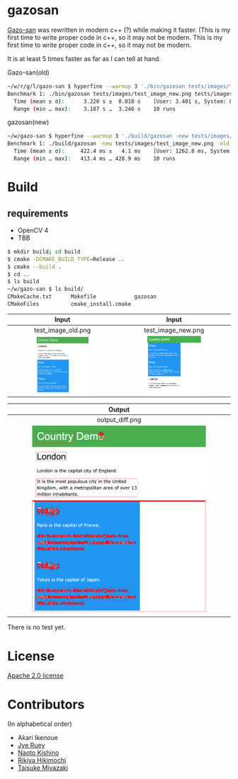 # gazosan

[Gazo-san](https://github.com/lifull-dev/Gazo-san) was rewritten in modern c++ (?) while making it faster. (This is my first time to write proper code in c++, so it may not be modern.
This is my first time to write proper code in c++, so it may not be modern.

It is at least 5 times faster as far as I can tell at hand.

Gazo-san(old)
```bash
~/w/r/g/l/gazo-san $ hyperfine --warmup 3 './bin/gazosan tests/images/test_image_new.png tests/images/test_image_old.png'
Benchmark 1: ./bin/gazosan tests/images/test_image_new.png tests/images/test_image_old.png
  Time (mean ± σ):      3.220 s ±  0.018 s    [User: 3.401 s, System: 0.263 s]
  Range (min … max):    3.187 s …  3.246 s    10 runs
```

gazosan(new)
```bash
~/w/gazo-san $ hyperfine --warmup 3 './build/gazosan -new tests/images/test_image_new.png -old tests/images/test_image_old.png'
Benchmark 1: ./build/gazosan -new tests/images/test_image_new.png -old tests/images/test_image_old.png
  Time (mean ± σ):     422.4 ms ±   4.1 ms    [User: 1262.8 ms, System: 157.6 ms]
  Range (min … max):   413.4 ms … 428.9 ms    10 runs
```

# Build

## requirements

- OpenCV 4
- TBB

```bash
$ mkdir build; cd build
$ cmake -DCMAKE_BUILD_TYPE=Release ..
$ cmake --build .
$ cd ..
$ ls build
~/w/gazo-san $ ls build/
CMakeCache.txt      Makefile            gazosan
CMakeFiles          cmake_install.cmake
```

| Input | Input |
| :--: | :--: |
| test_image_old.png | test_image_new.png |
| <img src="tests/images/test_image_old.png" width="50%" /> | <img src="tests/images/test_image_new.png" width="50%" /> |

| Output |
| :--: |
| output_diff.png |
| <img src="tests/images/output_diff.png" width="80%" /> | |


There is no test yet.

# License

[Apache 2.0 license](LICENSE)

# Contributors

(In alphabetical order)
* Akari Ikenoue
* [Jye Ruey](https://github.com/rueyaa332266)
* [Naoto Kishino](https://github.com/naotospace)
* [Rikiya Hikimochi](https://github.com/hikimochi)
* [Taisuke Miyazaki](https://github.com/imishinist)
